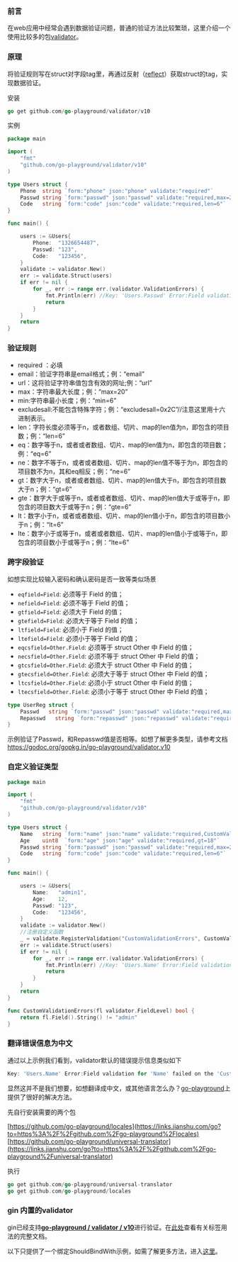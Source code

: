 ### 前言

在web应用中经常会遇到数据验证问题，普通的验证方法比较繁琐，这里介绍一个使用比较多的包[validator](https://github.com/go-playground/validator)。

### 原理

将验证规则写在struct对字段tag里，再通过反射（[reflect](https://github.com/guyan0319/golang_development_notes/blob/master/zh/2.8.md)）获取struct的tag，实现数据验证。

安装

```go
go get github.com/go-playground/validator/v10
```

实例

```go
package main

import (
	"fmt"
	"github.com/go-playground/validator/v10"
)

type Users struct {
	Phone  string `form:"phone" json:"phone" validate:"required"`
	Passwd string `form:"passwd" json:"passwd" validate:"required,max=20,min=6"`
	Code   string `form:"code" json:"code" validate:"required,len=6"`
}

func main() {

	users := &Users{
		Phone:  "1326654487",
		Passwd: "123",
		Code:   "123456",
	}
	validate := validator.New()
	err := validate.Struct(users)
	if err != nil {
		for _, err := range err.(validator.ValidationErrors) {
			fmt.Println(err) //Key: 'Users.Passwd' Error:Field validation for 'Passwd' failed on the 'min' tag
			return
		}
	}
	return
}

```

### 验证规则

- required ：必填
- email：验证字符串是email格式；例：“email”
- url：这将验证字符串值包含有效的网址;例：“url”
- max：字符串最大长度；例：“max=20”
- min:字符串最小长度；例：“min=6”
- excludesall:不能包含特殊字符；例：“excludesall=0x2C”//注意这里用十六进制表示。
- len：字符长度必须等于n，或者数组、切片、map的len值为n，即包含的项目数；例：“len=6”
- eq：数字等于n，或者或者数组、切片、map的len值为n，即包含的项目数；例：“eq=6”
- ne：数字不等于n，或者或者数组、切片、map的len值不等于为n，即包含的项目数不为n，其和eq相反；例：“ne=6”
- gt：数字大于n，或者或者数组、切片、map的len值大于n，即包含的项目数大于n；例：“gt=6”
- gte：数字大于或等于n，或者或者数组、切片、map的len值大于或等于n，即包含的项目数大于或等于n；例：“gte=6”
- lt：数字小于n，或者或者数组、切片、map的len值小于n，即包含的项目数小于n；例：“lt=6”
- lte：数字小于或等于n，或者或者数组、切片、map的len值小于或等于n，即包含的项目数小于或等于n；例：“lte=6”

### 跨字段验证

如想实现比较输入密码和确认密码是否一致等类似场景

- `eqfield=Field`: 必须等于 Field 的值；
- `nefield=Field`: 必须不等于 Field 的值；
- `gtfield=Field`: 必须大于 Field 的值；
- `gtefield=Field`: 必须大于等于 Field 的值；
- `ltfield=Field`: 必须小于 Field 的值；
- `ltefield=Field`: 必须小于等于 Field 的值；
- `eqcsfield=Other.Field`: 必须等于 struct Other 中 Field 的值；
- `necsfield=Other.Field`: 必须不等于 struct Other 中 Field 的值；
- `gtcsfield=Other.Field`: 必须大于 struct Other 中 Field 的值；
- `gtecsfield=Other.Field`: 必须大于等于 struct Other 中 Field 的值；
- `ltcsfield=Other.Field`: 必须小于 struct Other 中 Field 的值；
- `ltecsfield=Other.Field`: 必须小于等于 struct Other 中 Field 的值；

```go
type UserReg struct {
	Passwd   string `form:"passwd" json:"passwd" validate:"required,max=20,min=6"`
	Repasswd   string `form:"repasswd" json:"repasswd" validate:"required,max=20,min=6,eqfield=Passwd"`
}
```

示例验证了Passwd，和Repasswd值是否相等。如想了解更多类型，请参考文档 https://godoc.org/gopkg.in/go-playground/validator.v10

### 自定义验证类型

```go
package main

import (
	"fmt"
	"github.com/go-playground/validator/v10"
)

type Users struct {
	Name   string `form:"name" json:"name" validate:"required,CustomValidationErrors"` //包含自定义函数
	Age    uint8  `form:"age" json:"age" validate:"required,gt=18"`
	Passwd string `form:"passwd" json:"passwd" validate:"required,max=20,min=6"`
	Code   string `form:"code" json:"code" validate:"required,len=6"`
}

func main() {

	users := &Users{
		Name:   "admin1",
		Age:    12,
		Passwd: "123",
		Code:   "123456",
	}
	validate := validator.New()
	//注册自定义函数
	_ = validate.RegisterValidation("CustomValidationErrors", CustomValidationErrors)
	err := validate.Struct(users)
	if err != nil {
		for _, err := range err.(validator.ValidationErrors) {
			fmt.Println(err) //Key: 'Users.Name' Error:Field validation for 'Name' failed on the 'CustomValidationErrors' tag
			return
		}
	}
	return
}

func CustomValidationErrors(fl validator.FieldLevel) bool {
	return fl.Field().String() != "admin"
}

```

### 翻译错误信息为中文

通过以上示例我们看到，validator默认的错误提示信息类似如下

```go
Key: 'Users.Name' Error:Field validation for 'Name' failed on the 'CustomValidationErrors' tag
```

显然这并不是我们想要，如想翻译成中文，或其他语言怎么办？[go-playground](https://github.com/go-playground/validator)上提供了很好的解决方法。

先自行安装需要的两个包

[https://github.com/go-playground/locales](https://links.jianshu.com/go?to=https%3A%2F%2Fgithub.com%2Fgo-playground%2Flocales)
[https://github.com/go-playground/universal-translator](https://links.jianshu.com/go?to=https%3A%2F%2Fgithub.com%2Fgo-playground%2Funiversal-translator)

执行

```go
go get github.com/go-playground/universal-translator
go get github.com/go-playground/locales
```

### gin 内置的validator

gin已经支持[**go-playground / validator / v10**](https://github.com/go-playground/validator)进行验证。在[此处](https://godoc.org/github.com/go-playground/validator#hdr-Baked_In_Validators_and_Tags)查看有关标签用法的完整文档。

以下只提供了一个绑定ShouldBindWith示例，如需了解更多方法，进入[这里](https://github.com/gin-gonic/gin)。